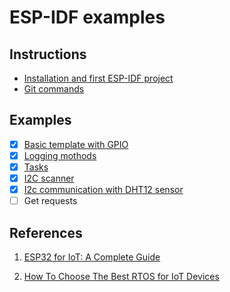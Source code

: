 # ESP-IDF examples

## Instructions

* [Installation and first ESP-IDF project](README-platformio.md)
* [Git commands](README-useful-git-commands.md)

## Examples

- [x] [Basic template with GPIO](examples/gpio)
- [x] [Logging mothods](examples/log_methods)
- [x] [Tasks](examples/tasks)
- [x] [I2C scanner](examples/i2c_scan)
- [x] [I2c communication with DHT12 sensor](examples/sensor)
- [ ] Get requests

## References

1. [ESP32 for IoT: A Complete Guide](https://www.nabto.com/guide-to-iot-esp-32/)

2. [How To Choose The Best RTOS for IoT Devices](https://www.nabto.com/how-to-choose-best-rtos-for-iot/)
